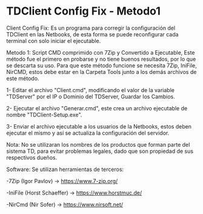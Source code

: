 # TDClient Config Fix - Metodo1

Client Config Fix: Es un programa para corregir la configuración del TDClient en las Netbooks, de esta forma se puede reconfigurar cada terminal con solo iniciar el ejecutable.

Metodo 1: Script CMD comprimido con 7Zip y Convertido a Ejecutable, Este método fue el primero en probarse y no tiene buenos resultados, por lo que se descarta su uso.
 Para que este método funcione se necesita 7Zip, IniFile, NirCMD, estos debe estar en la Carpeta Tools junto a los demás archivos de este método.

  1- Editar el archivo "Client.cmd", modificando el valor de la variable "TDServer" por el IP o Dominio del TDServer, Guardar los Cambios.
 
  2- Ejecutar el archivo "Generar.cmd", este crea un archivo ejecutable de nombre "TDClient-Setup.exe".

  3- Enviar el archivo ejecutable a los usuarios de la Netbooks, estos deben ejecutar el mismo y así se actualiza la configuración del servidor.


Nota: No se utilizaran los nombres de los productos que forman parte del sistema TD, para evitar problemas legales, dado que son propiedad de sus respectivos dueños.

Software: Se utilizan herramientas de terceros:

 -7Zip (Igor Pavlov) -> https://www.7-zip.org/

 -IniFile (Horst Schaeffer) -> https://www.horstmuc.de/

 -NirCmd (Nir Sofer) -> https://www.nirsoft.net/

